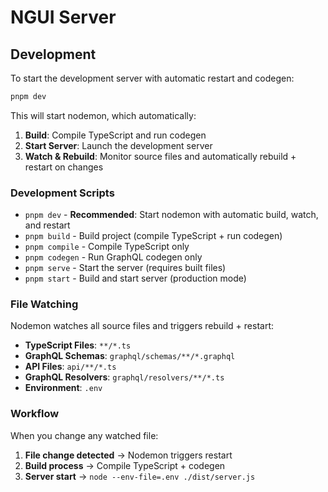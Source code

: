 # NGUI Server

## Development

To start the development server with automatic restart and codegen:

```bash
pnpm dev
```

This will start nodemon, which automatically:

1. **Build**: Compile TypeScript and run codegen
2. **Start Server**: Launch the development server
3. **Watch & Rebuild**: Monitor source files and automatically rebuild + restart on changes

### Development Scripts

- `pnpm dev` - **Recommended**: Start nodemon with automatic build, watch, and restart
- `pnpm build` - Build project (compile TypeScript + run codegen)
- `pnpm compile` - Compile TypeScript only
- `pnpm codegen` - Run GraphQL codegen only
- `pnpm serve` - Start the server (requires built files)
- `pnpm start` - Build and start server (production mode)

### File Watching

Nodemon watches all source files and triggers rebuild + restart:

- **TypeScript Files**: `**/*.ts`
- **GraphQL Schemas**: `graphql/schemas/**/*.graphql`
- **API Files**: `api/**/*.ts`
- **GraphQL Resolvers**: `graphql/resolvers/**/*.ts`
- **Environment**: `.env`

### Workflow

When you change any watched file:

1. **File change detected** → Nodemon triggers restart
2. **Build process** → Compile TypeScript + codegen
3. **Server start** → `node --env-file=.env ./dist/server.js`
